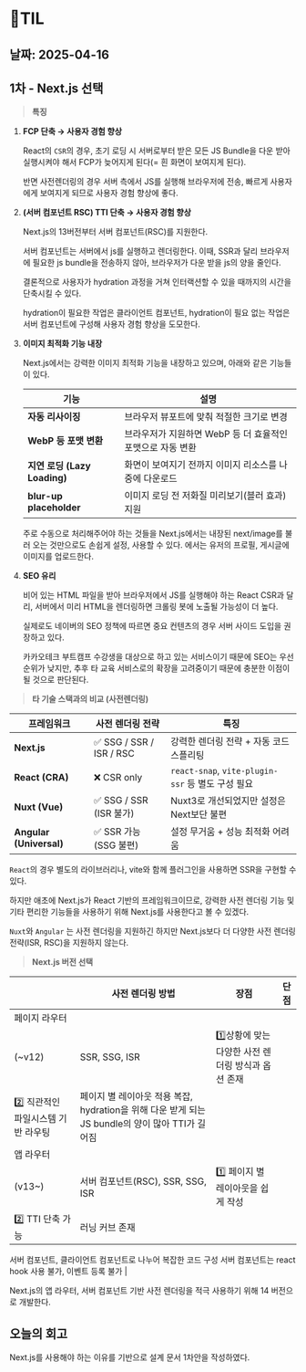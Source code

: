 # 🧾TIL
## 날짜: 2025-04-16

## 1차 - Next.js 선택

> **특징**
> 
1. **FCP 단축 → 사용자 경험 향상**
    
    React의 `CSR`의 경우, 초기 로딩 시 서버로부터 받은 모든 JS Bundle을 다운 받아 실행시켜야 해서 FCP가 늦어지게 된다(= 흰 화면이 보여지게 된다).
    
    반면 사전렌더링의 경우 서버 측에서 JS를 실행해 브라우저에 전송, 빠르게 사용자에게 보여지게 되므로 사용자 경험 향상에 좋다.
    
2. **(서버 컴포넌트 RSC) TTI 단축 → 사용자 경험 향상**
    
    Next.js의 13버전부터 서버 컴포넌트(RSC)를 지원한다. 
    
    서버 컴포넌트는 서버에서 js를 실행하고 렌더링한다. 이때, SSR과 달리 브라우저에 필요한 js bundle을 전송하지 않아, 브라우저가 다운 받을 js의 양을 줄인다. 
    
    결론적으로 사용자가 hydration 과정을 거쳐 인터랙션할 수 있을 때까지의 시간을 단축시킬 수 있다.
    
    hydration이 필요한 작업은 클라이언트 컴포넌트, hydration이 필요 없는 작업은 서버 컴포넌트에 구성해 사용자 경험 향상을 도모한다.
    
3. **이미지 최적화 기능 내장**
    
    Next.js에서는 강력한 이미지 최적화 기능을 내장하고 있으며, 아래와 같은 기능들이 있다.
    
    | 기능 | 설명 |
    | --- | --- |
    | **자동 리사이징** | 브라우저 뷰포트에 맞춰 적절한 크기로 변경 |
    | **WebP 등 포맷 변환** | 브라우저가 지원하면 WebP 등 더 효율적인 포맷으로 자동 변환 |
    | **지연 로딩 (Lazy Loading)** | 화면이 보여지기 전까지 이미지 리소스를 나중에 다운로드 |
    | **blur-up placeholder** | 이미지 로딩 전 저화질 미리보기(블러 효과) 지원 |
    
    주로 수동으로 처리해주어야 하는 것들을 Next.js에서는 내장된 next/image를 불러 오는 것만으로도 손쉽게 설정, 사용할 수 있다. <Koco>에서는 유저의 프로필, 게시글에 이미지를 업로드한다.
    
4. **SEO 유리**
    
    비어 있는 HTML 파일을 받아 브라우저에서 JS를 실행해야 하는 React CSR과 달리, 서버에서 미리 HTML을 렌더링하면 크롤링 봇에 노출될 가능성이 더 높다.
    
    실제로도 네이버의 SEO 정책에 따르면 중요 컨텐츠의 경우 서버 사이드 도입을 권장하고 있다.
    
    카카오테크 부트캠프 수강생을 대상으로 하고 있는 서비스이기 때문에 SEO는 우선순위가 낮지만, 추후 타 교육 서비스로의 확장을 고려중이기 때문에 충분한 이점이 될 것으로 판단된다.
    

> **타 기술 스택과의 비교 (사전렌더링)**
> 

| 프레임워크 | 사전 렌더링 전략 | 특징 |
| --- | --- | --- |
| **Next.js** | ✅ SSG / SSR / ISR / RSC | 강력한 렌더링 전략 + 자동 코드 스플리팅 |
| **React (CRA)** | ❌ CSR only | `react-snap`, `vite-plugin-ssr` 등 별도 구성 필요 |
| **Nuxt (Vue)** | ✅ SSG / SSR (ISR 불가) | Nuxt3로 개선되었지만 설정은 Next보단 불편 |
| **Angular (Universal)** | ✅ SSR 가능 (SSG 불편) | 설정 무거움 + 성능 최적화 어려움 |

`React`의 경우 별도의 라이브러리나, vite와 함께 플러그인을 사용하면 SSR을 구현할 수 있다. 

하지만 애초에 Next.js가 React 기반의 프레임워크이므로, 강력한 사전 렌더링 기능 및 기타 편리한 기능들을 사용하기 위해 Next.js를 사용한다고 볼 수 있겠다.

`Nuxt`와 `Angular` 는 사전 렌더링을 지원하긴 하지만 Next.js보다 더 다양한 사전 렌더링 전략(ISR, RSC)을 지원하지 않는다.

> **Next.js 버전 선택**
> 

|  | 사전 렌더링 방법 | 장점 | 단점 |
| --- | --- | --- | --- |
| 페이지 라우터
(~v12) | SSR, SSG, ISR | 1️⃣상황에 맞는 다양한 사전 렌더링 방식과 옵션 존재
2️⃣ 직관적인 파일시스템 기반 라우팅 | 페이지 별 레이아웃 적용 복잡, hydration을 위해 다운 받게 되는 JS bundle의 양이 많아 TTI가 길어짐 |
| 앱 라우터
(v13~) | 서버 컴포넌트(RSC), SSR, SSG, ISR | 1️⃣ 페이지 별 레이아웃을 쉽게 작성 
2️⃣ TTI 단축 가능 | 러닝 커브 존재
서버 컴포넌트, 클라이언트 컴포넌트로 나누어 복잡한 코드 구성
서버 컴포넌트는 react hook 사용 불가, 이벤트 등록 불가 |

Next.js의 앱 라우터, 서버 컴포넌트 기반 사전 렌더링을 적극 사용하기 위해 14 버전으로 개발한다.

## 오늘의 회고
Next.js를 사용해야 하는 이유를 기반으로 설계 문서 1차안을 작성하였다.